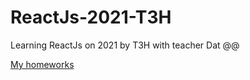 # ReactJs-2021-T3H
Learning ReactJs on 2021 by T3H with teacher Dat @@

[My homeworks](https://lethaianhle.github.io/ReactJs-2021-T3H/btvn/javascript/index.html)
